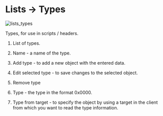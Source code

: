 # Lists -> Types

![lists_types](http://www.imageup.ru/img290/2713058/tab_lists_types.png)

Types, for use in scripts / headers.

1) List of types.

2) Name - a name of the type.

3) Add type - to add a new object with the entered data.

4) Edit selected type - to save changes to the selected object.

5) Remove type

6) Type - the type in the format 0x0000.

7) Type from target - to specify the object by using a target in the client from which you want to read the type information.